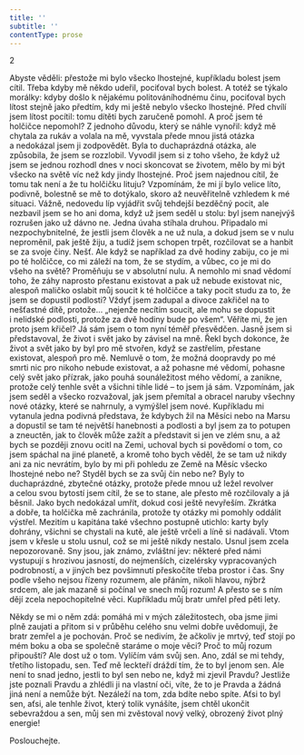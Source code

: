 ```yaml
---
title: ''
subtitle: ''
contentType: prose
---
```


<section>

2

Abyste věděli: přestože mi bylo všecko lhostejné, kupříkladu bolest jsem cítil. Třeba kdyby mě někdo udeřil, pociťoval bych bolest. A totéž se týkalo morálky: kdyby došlo k nějakému politováníhodnému činu, pociťoval bych lítost stejně jako předtím, kdy mi ještě nebylo všecko lhostejné. Před chvílí jsem lítost pocítil: tomu dítěti bych zaručeně pomohl. A proč jsem té holčičce nepomohl? Z jednoho důvodu, který se náhle vynořil: když mě chytala za rukáv a volala na mě, vyvstala přede mnou jistá otázka a nedokázal jsem ji zodpovědět. Byla to duchaprázdná otázka, ale způsobila, že jsem se rozzlobil. Vyvodil jsem si z toho všeho, že když už jsem se jednou rozhodl dnes v noci skoncovat se životem, mělo by mi být všecko na světě víc než kdy jindy lhostejné. Proč jsem najednou cítil, že tomu tak není a že tu holčičku lituju? Vzpomínám, že mi jí bylo velice líto, podivně, bolestně se mě to dotýkalo, skoro až neuvěřitelně vzhledem k mé situaci. Vážně, nedovedu líp vyjádřit svůj tehdejší bezděčný pocit, ale nezbavil jsem se ho ani doma, když už jsem seděl u stolu: byl jsem nanejvýš rozrušen jako už dávno ne. Jedna úvaha stíhala druhou. Připadalo mi nezpochybnitelné, že jestli jsem člověk a ne už nula, a dokud jsem se v nulu neproměnil, pak ještě žiju, a tudíž jsem schopen trpět, rozčilovat se a hanbit se za svoje činy. Nešť. Ale když se například za dvě hodiny zabiju, co je mi po té holčičce, co mi záleží na tom, že se stydím, a vůbec, co je mi do všeho na světě? Proměňuju se v absolutní nulu. A nemohlo mi snad vědomí toho, že záhy naprosto přestanu existovat a pak už nebude existovat nic, alespoň maličko oslabit můj soucit k té holčičce a taky pocit studu za to, že jsem se dopustil podlosti? Vždyť jsem zadupal a divoce zakřičel na to nešťastné dítě, protože… „nejenže necítím soucit, ale mohu se dopustit i nelidské podlosti, protože za dvě hodiny bude po všem“. Věříte mi, že jen proto jsem křičel? Já sám jsem o tom nyní téměř přesvědčen. Jasně jsem si představoval, že život i svět jako by závisel na mně. Řekl bych dokonce, že život a svět jako by byl pro mě stvořen, když se zastřelím, přestane existovat, alespoň pro mě. Nemluvě o tom, že možná doopravdy po mé smrti nic pro nikoho nebude existovat, a až pohasne mé vědomí, pohasne celý svět jako přízrak, jako pouhá sounáležitost mého vědomí, a zanikne, protože celý tenhle svět a všichni tihle lidé – to jsem já sám. Vzpomínám, jak jsem seděl a všecko rozvažoval, jak jsem přemítal a obracel naruby všechny nové otázky, které se nahrnuly, a vymýšlel jsem nové. Kupříkladu mi vytanula jedna podivná představa, že kdybych žil na Měsíci nebo na Marsu a dopustil se tam té největší hanebnosti a podlosti a byl jsem za to potupen a zneuctěn, jak to člověk může zažít a představit si jen ve zlém snu, a až bych se později znovu ocitl na Zemi, uchoval bych si povědomí o tom, co jsem spáchal na jiné planetě, a kromě toho bych věděl, že se tam už nikdy ani za nic nevrátím, bylo by mi při pohledu ze Země na Měsíc všecko lhostejné nebo ne? Styděl bych se za svůj čin nebo ne? Byly to duchaprázdné, zbytečné otázky, protože přede mnou už ležel revolver a celou svou bytostí jsem cítil, že se to stane, ale přesto mě rozčilovaly a já běsnil. Jako bych nedokázal umřít, dokud cosi ještě nevyřeším. Zkrátka a dobře, ta holčička mě zachránila, protože ty otázky mi pomohly oddálit výstřel. Mezitím u kapitána také všechno postupně utichlo: karty byly dohrány, všichni se chystali na kutě, ale ještě vrčeli a líně si nadávali. Vtom jsem v křesle u stolu usnul, což se mi ještě nikdy nestalo. Usnul jsem zcela nepozorovaně. Sny jsou, jak známo, zvláštní jev: některé před námi vystupují s hrozivou jasností, do nejmenších, cizelérsky vypracovaných podrobností, a v jiných bez povšimnutí přeskočíte třeba prostor i čas. Sny podle všeho nejsou řízeny rozumem, ale přáním, nikoli hlavou, nýbrž srdcem, ale jak mazaně si počínal ve snech můj rozum! A přesto se s ním dějí zcela nepochopitelné věci. Kupříkladu můj bratr umřel před pěti lety.

Někdy se mi o něm zdá: pomáhá mi v mých záležitostech, oba jsme jimi plně zaujati a přitom si v průběhu celého snu velmi dobře uvědomuji, že bratr zemřel a je pochován. Proč se nedivím, že ačkoliv je mrtvý, teď stojí po mém boku a oba se společně staráme o moje věci? Proč to můj rozum připouští? Ale dost už o tom. Vylíčím vám svůj sen. Ano, zdál se mi tehdy, třetího listopadu, sen. Teď mě leckteří dráždí tím, že to byl jenom sen. Ale není to snad jedno, jestli to byl sen nebo ne, když mi zjevil Pravdu? Jestliže jste poznali Pravdu a zhlédli ji na vlastní oči, víte, že to je Pravda a žádná jiná není a nemůže být. Nezáleží na tom, zda bdíte nebo spíte. Aťsi to byl sen, aťsi, ale tenhle život, který tolik vynášíte, jsem chtěl ukončit sebevraždou a sen, můj sen mi zvěstoval nový velký, obrozený život plný energie!

Poslouchejte.

</section>
